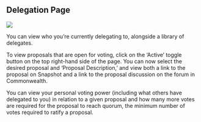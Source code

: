 ## Delegation Page

![](../../.gitbook/assets/guides/delegation_1.jpeg)

You can view who you’re currently delegating to, alongside a library of delegates. 

To view proposals that are open for voting, click on the ‘Active’ toggle button on the top right-hand side of the page. You can now select the desired proposal and ‘Proposal Description,’ and view both a link to the proposal on Snapshot and a link to the proposal discussion on the forum in Commonwealth. 

You can view your personal voting power (including what others have delegated to you) in relation to a given proposal and how many more votes are required for the proposal to reach quorum, the minimum number of votes required to ratify a proposal.